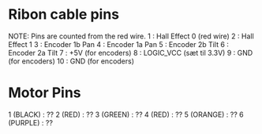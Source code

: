# Ribon cable pins
NOTE: Pins are counted from the red wire.
1  : Hall Effect 0 (red wire)
2  : Hall Effect 1
3  : Encoder 1b Pan
4  : Encoder 1a Pan
5  : Encoder 2b Tilt
6  : Encoder 2a Tilt
7  : +5V (for encoders)
8  : LOGIC_VCC (sæt til 3.3V)
9  : GND (for encoders)
10 : GND (for encoders)

# Motor Pins
1 (BLACK)  : ??
2 (RED)    : ??
3 (GREEN)  : ??
4 (RED)    : ??
5 (ORANGE) : ??
6 (PURPLE) : ??
